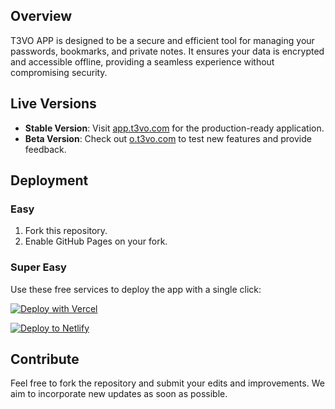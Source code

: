  ## Overview

T3VO APP is designed to be a secure and efficient tool for managing your passwords, bookmarks, and private notes. It ensures your data is encrypted and accessible offline, providing a seamless experience without compromising security.

## Live Versions

- **Stable Version**: Visit [app.t3vo.com](https://app.t3vo.com) for the production-ready application.
- **Beta Version**: Check out [o.t3vo.com](https://o.t3vo.com) to test new features and provide feedback.

## Deployment

### Easy

1. Fork this repository.
2. Enable GitHub Pages on your fork.

### Super Easy

Use these free services to deploy the app with a single click:

[![Deploy with Vercel](https://vercel.com/button)](https://vercel.com/new/clone?repository-url=https://github.com/t3volabs/t3vo-app/tree/stable)

[![Deploy to Netlify](https://www.netlify.com/img/deploy/button.svg)](https://app.netlify.com/start/deploy?repository=https://github.com/t3volabs/t3vo-app&branch=stable)

## Contribute

Feel free to fork the repository and submit your edits and improvements. We aim to incorporate new updates as soon as possible.
